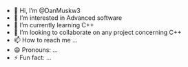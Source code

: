 - 👋 Hi, I’m @DanMuskw3
- 👀 I’m interested in Advanced software
- 🌱 I’m currently learning C++
- 💞️ I’m looking to collaborate on any project concerning C++
- 📫 How to reach me ...
- 😄 Pronouns: ...
- ⚡ Fun fact: ...

<!---
DanMuskw3/DanMuskw3 is a ✨ special ✨ repository because its `README.md` (this file) appears on your GitHub profile.
You can click the Preview link to take a look at your changes.
--->

